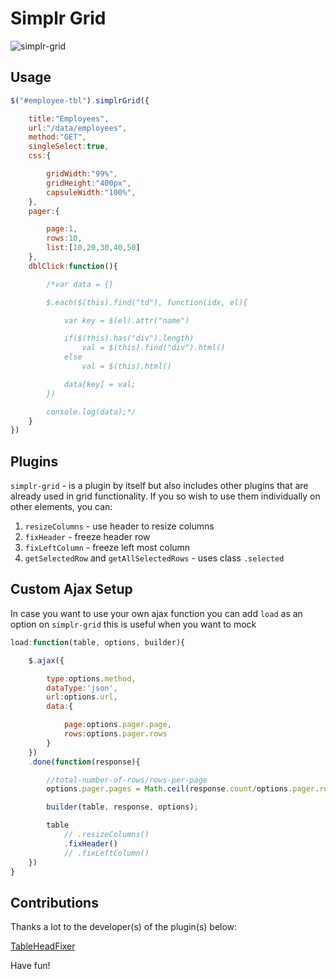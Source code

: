 Simplr Grid
===========
![simplr-grid](https://raw.githubusercontent.com/samweru/simplr-grid/master/img/simplr-grid.png)

## Usage

```js
$("#employee-tbl").simplrGrid({

    title:"Employees",
    url:"/data/employees",
    method:"GET",
    singleSelect:true,
    css:{

        gridWidth:"99%",
        gridHeight:"400px",
        capsuleWidth:"100%",
    },
    pager:{

        page:1,
        rows:10,
        list:[10,20,30,40,50]
    },
    dblClick:function(){

        /*var data = {}

        $.each($(this).find("td"), function(idx, el){

            var key = $(el).attr("name")

            if($(this).has("div").length)
                val = $(this).find("div").html()
            else
                val = $(this).html()

            data[key] = val;
        })

        console.log(data);*/
    }
})
```

## Plugins

`simplr-grid` - is a plugin by itself but also includes other plugins that are already used in grid functionality. If you so wish to use them individually on other elements, you can:

1. `resizeColumns` - use header to resize columns
2. `fixHeader` - freeze header row
3. `fixLeftColumn` - freeze left most column
4. `getSelectedRow` and `getAllSelectedRows` - uses class `.selected`

## Custom Ajax Setup

In case you want to use your own ajax function you can add `load` as an option on `simplr-grid` this is useful when you want to mock

```js
load:function(table, options, builder){

    $.ajax({

        type:options.method,
        dataType:'json',
        url:options.url,
        data:{

            page:options.pager.page,
            rows:options.pager.rows
        }
    })
    .done(function(response){

        //total-number-of-rows/rows-per-page
        options.pager.pages = Math.ceil(response.count/options.pager.rows);

        builder(table, response, options);

        table
            // .resizeColumns()
            .fixHeader()
            // .fixLeftColumn()
    })
}
```

## Contributions

Thanks a lot to the developer(s) of the plugin(s) below: 

[TableHeadFixer](https://github.com/lai32290/TableHeadFixer)

Have fun!